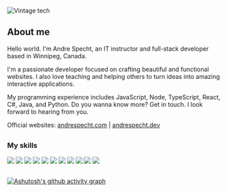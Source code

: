 ![Vintage tech](assets/vintage.jpg "Vintage tech")

## About me

Hello world. I'm Andre Specht, an IT instructor and full-stack developer based
in Winnipeg, Canada.

I'm a passionate developer focused on crafting beautiful and functional 
websites. I also love teaching and helping others to turn ideas into amazing 
interactive applications.

My programming experience includes JavaScript, Node, TypeScript, React,
C#, Java, and Python. Do you wanna know more? Get in touch. I look forward to
hearing from you.

Official websites: <a href="https://andrespecht.com/" target="_blank">andrespecht.com</a> | <a href="https://andrespecht.dev/" target="_blank">andrespecht.dev</a>

##

### My skills

![](https://img.shields.io/badge/code-javascript-informational?style=for-the-badge&logo=javascript&logoColor=white&color=49c8ea)
![](https://img.shields.io/badge/code-node-informational?style=for-the-badge&logo=javascript&logoColor=white&color=49c8ea)
![](https://img.shields.io/badge/code-typescript-informational?style=for-the-badge&logo=typescript&logoColor=white&color=49c8ea)
![](https://img.shields.io/badge/code-react-informational?style=for-the-badge&logo=react&logoColor=white&color=49c8ea)
![](https://img.shields.io/badge/code-c%23-informational?style=for-the-badge&logo=csharp&logoColor=white&color=49c8ea)
![](https://img.shields.io/badge/code-java-informational?style=for-the-badge&logo=java&logoColor=white&color=49c8ea)
![](https://img.shields.io/badge/code-python-informational?style=for-the-badge&logo=python&logoColor=white&color=49c8ea)
![](https://img.shields.io/badge/web-html-informational?style=for-the-badge&logo=html5&logoColor=white&color=49c8ea)
![](https://img.shields.io/badge/web-css-informational?style=for-the-badge&logo=css3&logoColor=white&color=49c8ea)
![](https://img.shields.io/badge/db-mysql-informational?style=for-the-badge&logo=mysql&logoColor=white&color=49c8ea)
![](https://img.shields.io/badge/db-firebase-informational?style=for-the-badge&logo=firebase&logoColor=white&color=49c8ea)

##

[![Ashutosh's github activity graph](https://github-readme-activity-graph.cyclic.app/graph?username=mrspecht&theme=github-compact&hide_border=true)](https://github.com/ashutosh00710/github-readme-activity-graph)

<!---
### My stats

<a href="https://github.com/mrspecht">
  <img height="205px" align="center" src="https://github-readme-stats.vercel.app/api?username=mrspecht&theme=vue&show_icons=true" alt="My GitHub stats" />
</a>
<a href="https://github.com/mrspecht">
  <img align="center" src="https://github-readme-stats.vercel.app/api/top-langs/?username=andrespecht&theme=vue&hide=Ruby&show_icons=true&langs_count=3" alt="My 
  GitHub stats"/>
</a>
--_>